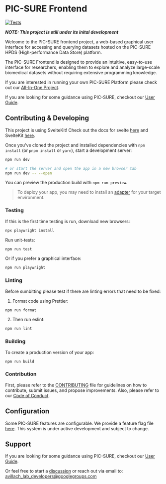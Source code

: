 # PIC-SURE Frontend

[![Tests](https://github.com/hms-dbmi/PIC-SURE-Frontend/actions/workflows/tests.yml/badge.svg)](https://github.com/hms-dbmi/PIC-SURE-Frontend/actions/workflows/tests.yml)

<b><i>NOTE: This project is still under its inital development</i></b>

Welcome to the PIC-SURE frontend project, a web-based graphical user interface for accessing and querying datasets hosted on the PIC-SURE HPDS (High-performance Data Store) platform.

The PIC-SURE Frontend is designed to provide an intuitive, easy-to-use interface for researchers, enabling them to explore and analyze large-scale biomedical datasets without requiring extensive programming knowledge.

If you are interested in running your own PIC-SURE Platform please check out our [All-In-One Project](https://github.com/hms-dbmi/pic-sure-all-in-one).

If you are looking for some guidance using PIC-SURE, checkout our [User Guide](https://pic-sure.gitbook.io/pic-sure).

## Contributing & Developing

This project is using SvelteKit! Check out the docs for svelte [here](https://svelte.dev/) and SvelteKit [here](https://kit.svelte.dev/).

Once you've cloned the project and installed dependencies with `npm install` (or `pnpm install` or `yarn`), start a development server:

```bash
npm run dev

# or start the server and open the app in a new browser tab
npm run dev -- --open
```

You can preview the production build with `npm run preview`.

> To deploy your app, you may need to install an [adapter](https://kit.svelte.dev/docs/adapters) for your target environment.

### Testing

If this is the first time testing is run, download new browsers:

```bash
npx playwright install
```

Run unit-tests:

```bash
npm run test
```

Or if you prefer a graphical interface:

```bash
npm run playwright
```

### Linting

Before sumbitting please test if there are linting errors that need to be fixed:

1. Format code using Prettier:

```bash
npm run format
```

2. Then run eslint:

```bash
npm run lint
```

### Building

To create a production version of your app:

```bash
npm run build
```

### Contribution

First, please refer to the [CONTRIBUTING](https://github.com/hms-dbmi/pic-sure-all-in-one/blob/master/CONTRIBUTING.md) file for guidelines on how to contribute, submit issues, and propose improvements.
Also, please refer to our [Code of Conduct](https://github.com/hms-dbmi/pic-sure-hpds/blob/master/CODE_OF_CONDUCT.md).

## Configuration

Some PIC-SURE features are configurable. We provide a feature flag file [here](https://github.com/hms-dbmi/PIC-SURE-Frontend/blob/dev/src/lib/configuration.ts).
This system is under active development and subject to change.

## Support

If you are looking for some guidance using PIC-SURE, checkout our [User Guide](https://pic-sure.gitbook.io/pic-sure).

Or feel free to start a [discussion](https://github.com/hms-dbmi/PIC-SURE-Frontend/discussions) or reach out via email to: [avillach_lab_developers@googlegroups.com](mailto:avillach_lab_developers@googlegroups.com)
